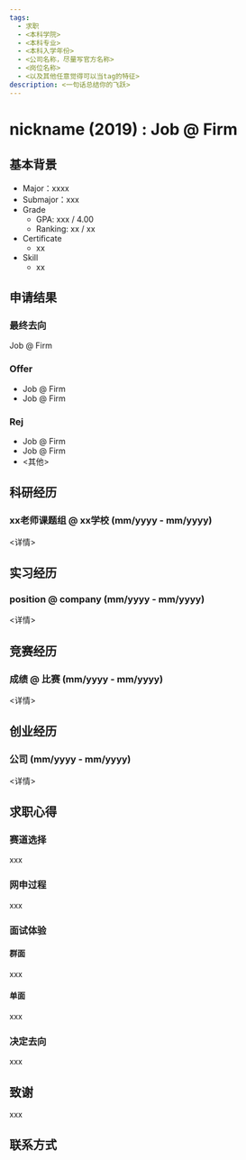 ```yaml
---
tags:
  - 求职
  - <本科学院>
  - <本科专业>
  - <本科入学年份>
  - <公司名称，尽量写官方名称>
  - <岗位名称>
  - <以及其他任意觉得可以当tag的特征>
description: <一句话总结你的飞跃>
---
```


# nickname (2019) : Job @ Firm

## 基本背景

- Major：xxxx
- Submajor：xxx
- Grade
  - GPA: xxx / 4.00
  - Ranking: xx / xx
- Certificate
  - xx  
- Skill
  - xx  

## 申请结果

### 最终去向

Job @ Firm

### Offer

- Job @ Firm
- Job @ Firm 
  
### Rej

- Job @ Firm
- Job @ Firm 
- <其他>

## 科研经历

### xx老师课题组 @ xx学校 (mm/yyyy - mm/yyyy)

<详情>

## 实习经历

### position @ company (mm/yyyy - mm/yyyy)

<详情>

<!-- > 职称 @ 公司 (开始日期 - 结束日期） -->

## 竞赛经历

### 成绩 @ 比赛 (mm/yyyy - mm/yyyy)

<详情>

## 创业经历

### 公司 (mm/yyyy - mm/yyyy)

<详情>

## 求职心得

### 赛道选择

xxx

### 网申过程

xxx

### 面试体验

#### 群面
  xxx
  
#### 单面
  xxx

### 决定去向

xxx

## 致谢

xxx

## 联系方式 

<!-- <这部分optional> -->
